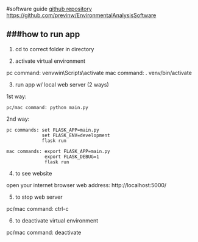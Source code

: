 #software guide
[github repository](https://github.com/previnw/EnvironmentalAnalysisSoftware) https://github.com/previnw/EnvironmentalAnalysisSoftware

###how to run app
--------------
1. cd to correct folder in directory

2. activate virtual environment
  
  pc command: venvwin\Scripts\activate
  mac command: . venv/bin/activate

3. run app w/ local web server (2 ways)
  
  1st way:
     
    pc/mac command: python main.py
  
  2nd way: 
    
    pc commands: set FLASK_APP=main.py 
                 set FLASK_ENV=development
                 flask run
                 
    mac commands: export FLASK_APP=main.py
                  export FLASK_DEBUG=1
                  flask run

4. to see website
	
  open your internet browser
  web address: http://localhost:5000/

5. to stop web server

  pc/mac command: ctrl-c

6. to deactivate virtual environment

  pc/mac command: deactivate



